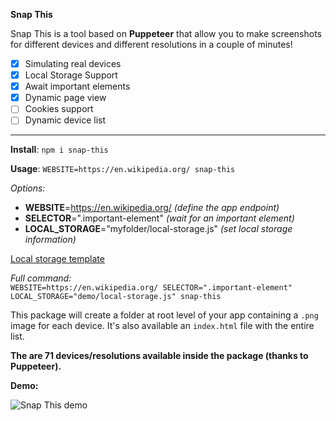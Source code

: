 **Snap This**

Snap This is a tool based on **Puppeteer** that allow you to make screenshots for different devices and different resolutions in a couple of minutes!

- [x] Simulating real devices
- [x] Local Storage Support
- [x] Await important elements
- [x] Dynamic page view
- [ ] Cookies support
- [ ] Dynamic device list

<hr>

**Install**: 
`npm i snap-this`

**Usage**: `WEBSITE=https://en.wikipedia.org/ snap-this`

_Options:_ <br>

- **WEBSITE**=https://en.wikipedia.org/ _(define the app endpoint)_
- **SELECTOR**=".important-element" _(wait for an important element)_
- **LOCAL_STORAGE**="myfolder/local-storage.js" _(set local storage information)_

[Local storage template](/demo/local_sample.js)

_Full command:_ <br>
`WEBSITE=https://en.wikipedia.org/ SELECTOR=".important-element" LOCAL_STORAGE="demo/local-storage.js" snap-this`

This package will create a folder at root level of your app containing a `.png` image for each device. It's also available an `index.html` file with the entire list.

**The are 71 devices/resolutions available inside the package (thanks to Puppeteer).**

**Demo:**

![Snap This demo](http://eugeniosegala.it/wp-content/uploads/2019/09/snap-this-demo.gif)

